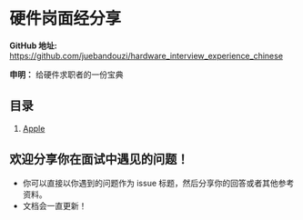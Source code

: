 硬件岗面经分享
===

**GitHub 地址:** https://github.com/juebandouzi/hardware_interview_experience_chinese

**申明：** 给硬件求职者的一份宝典

目录
--
1. [Apple](./apple.md)

欢迎分享你在面试中遇见的问题！
--
- 你可以直接以你遇到的问题作为 issue 标题，然后分享你的回答或者其他参考资料。
- 文档会一直更新！



